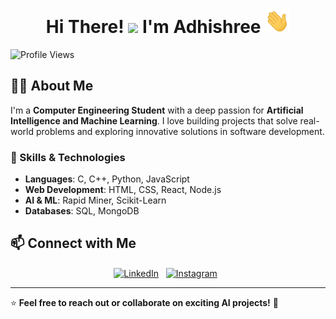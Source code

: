 <h1 align="center"> Hi There! <img src="https://media.giphy.com/media/WUlplcMpOCEmTGBtBW/giphy.gif" width="40px"> I'm Adhishree <img src="https://raw.githubusercontent.com/ABSphreak/ABSphreak/master/gifs/Hi.gif" width="40px" /></h1>

<p align="left"> <img src="https://komarev.com/ghpvc/?username=Adhishree87" alt="Profile Views" /> </p>

## 👨‍💻 About Me  
I'm a **Computer Engineering Student** with a deep passion for **Artificial Intelligence and Machine Learning**. I love building projects that solve real-world problems and exploring innovative solutions in software development.

### 🚀 Skills & Technologies  
- **Languages**: C, C++, Python, JavaScript  
- **Web Development**: HTML, CSS, React, Node.js 
- **AI & ML**: Rapid Miner, Scikit-Learn 
- **Databases**: SQL, MongoDB 
 

 

## 📫 Connect with Me  
<p align="center">
<a href="https://www.linkedin.com/in/adhishree-acharya-7ba100263/" target="_blank"><img align="center" src="https://cdn.jsdelivr.net/npm/simple-icons@3.1.0/icons/linkedin.svg" alt="LinkedIn" height="25" width="25" /></a>&nbsp;&nbsp;
<a href="https://www.instagram.com/acharyaadhishree/" target="_blank"><img align="center" src="https://cdn.jsdelivr.net/npm/simple-icons@3.0.1/icons/instagram.svg" alt="Instagram" height="25" width="25" /></a>&nbsp;&nbsp;
</p>

---

⭐ **Feel free to reach out or collaborate on exciting AI projects!** 🚀  

